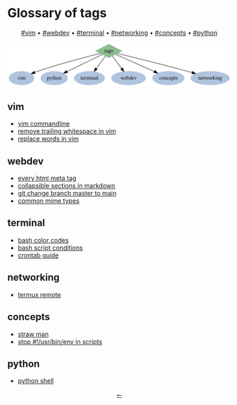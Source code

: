 <h1 class="important">Glossary of tags</h1>

<p align="center">
  <a href="#vim">#vim</a> •
  <a href="#webdev">#webdev</a> •
  <a href="#terminal">#terminal</a> •
  <a href="#networking">#networking</a> •
  <a href="#concepts">#concepts</a> •
  <a href="#python">#python</a><br>
</p>

![](static/tag-graph.svg)

## vim
- [vim commandline](posts/vim-cli.html)
- [remove trailing whitespace in vim](posts/remove-trailing-whitespace.html)
- [replace words in vim](posts/replacing-words-in-vim.html)

## webdev
- [every html meta tag](posts/html-meta-tags.html)
- [collapsible sections in markdown](posts/markdown-details-collapsible.html)
- [git change branch master to main](posts/git-master-to-main.html)
- [common mime types](posts/common-mime-types.html)

## terminal
- [bash color codes](posts/bash-color-codes.html)
- [bash script conditions](posts/bash-script-conditions.html)
- [crontab guide](posts/crontab-guide.html)

## networking
- [termux remote](posts/remote-termux.html)

## concepts
- [straw man](posts/straw-man.html)
- [stop #!/usr/bin/env in scripts](posts/stop-usrbinenv.html)

## python
- [python shell](posts/python-shell.html)

<div class="tags" align="center">
<a href="index.html">⭠</a>
</div>
